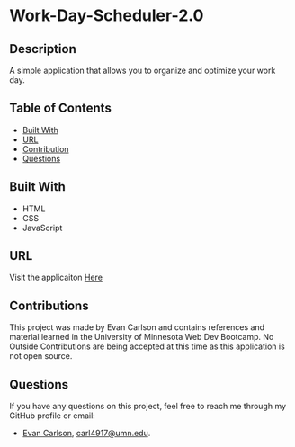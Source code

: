 # Work-Day-Scheduler-2.0
  
## Description
A simple application that allows you to organize and optimize your work day.

## Table of Contents
- [Built With](#languages)
- [URL](#url)
- [Contribution](#contributing)
- [Questions](#questions)

## Built With
* HTML
* CSS
* JavaScript

## URL
Visit the applicaiton [Here](https://epc318.github.io/Work-Day-Scheduler-2.0/)

## Contributions
This project was made by Evan Carlson and contains references and material learned in the University of Minnesota Web Dev Bootcamp.
No Outside Contributions are being accepted at this time as this application is not open source.

## Questions
If you have any questions on this project, feel free to reach me through my GitHub profile or email:
- [Evan Carlson](https://github.com/epc318), carl4917@umn.edu.
